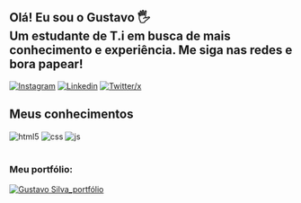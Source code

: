 ## Olá! Eu sou o Gustavo 🖐️<br> Um estudante de T.i em busca de mais conhecimento e experiência. Me siga nas redes e bora papear!

[![Instagram](https://img.shields.io/badge/Instagram-E4405F?style=for-the-badge&logo=instagram&logoColor=white)](https://instagram.com/gustavosilvra)
[![Linkedin](https://img.shields.io/badge/LinkedIn-0077B5?style=for-the-badge&logo=linkedin&logoColor=white)](https://linkedin.com/in/gustavosilva021)
[![Twitter/x](https://img.shields.io/badge/Twitter-1DA1F2?style=for-the-badge&logo=twitter&logoColor=white)](https://x.com/gustavosilvra)
## Meus conhecimentos

<div style="display: inline_block">
  <img align="center" alt="html5" src="https://img.shields.io/badge/HTML5-E34F26?style=for-the-badge&logo=html5&logoColor=white" />
  <img align="center" alt="css" src="https://img.shields.io/badge/CSS3-1572B6?style=for-the-badge&logo=css3&logoColor=white" />
  <img align="center" alt="js" src="https://img.shields.io/badge/JavaScript-F7DF1E?style=for-the-badge&logo=javascript&logoColor=black" />
</div><br/>

### Meu portfólio: 
[![Gustavo Silva_portfólio](https://img.shields.io/badge/website-000000?style=for-the-badge&logo=About.me&logoColor=white)](https://gustavosilvra.github.io)
